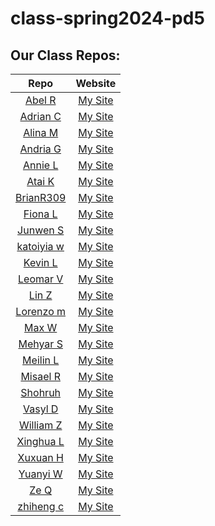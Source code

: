 # class-spring2024-pd5

## Our Class Repos:
| Repo | Website |
|:----:|:-------:|
|[Abel R](https://github.com/On1yTwentyCharacters/AP-CSA-Work/tree/main)|[My Site](https://On1yTwentyCharacters.github.io)|
|[Adrian C](https://github.com/Adrian-Chin/2024-APCSA)|[My Site](https://Adrian-Chin.github.io)|
|[Alina M](https://github.com/maitmeet/apcsa2024-mp3/tree/main)|[My Site](https://maitmeet.github.io)|
|[Andria G](https://github.com/QuantumXQuasar/AP-CSA-mp3-work)|[My Site](https://QuantumXQuasar.github.io)|
|[Annie L](https://github.com/Ani-liu/CSA-mp3-work)|[My Site](https://Ani-liu.github.io)|
|[Atai K](https://github.com/atai20/CSA-2024)|[My Site](https://atai20.github.io)|
|[BrianR309 ](https://github.com/BrianR309/csamp-3 )|[My Site](https://BrianR309.github.io)|
|[Fiona L](https://github.com/Liwx07/Mpd3-work/tree/main)|[My Site](https://Liwx07.github.io)|
|[Junwen S](https://github.com/junwen9/csa-mp3/tree/main/fr-solutions)|[My Site](https://junwen9.github.io)|
|[katoiyia w](https://github.com/katoiyia/csa_mp3)|[My Site](https://katoiyia.github.io)|
|[Kevin L](https://github.com/link-05/APCSA_MP3)|[My Site](https://link-05.github.io)|
|[Leomar V](https://github.com/kriskurry/csa-mp3-pd5)|[My Site](https://kriskurry.github.io)|
|[Lin Z](https://github.com/LZ12344/Csa-M3/tree/main/Ap%20csa%202024%20FRQ%20solutions )|[My Site](https://Lz12344.github.io)|
|[Lorenzo m](https://github.com/Lorenzom30/period-5-CSA)|[My Site](https://Lorenzom30.github.io)|
|[Max W](https://github.com/OPEXPAX/csa)|[My Site](https://OPEXPAX.github.io)|
|[Mehyar S](https://github.com/Mehyar-S/csa-mp3-work)|[My Site](https://Mehyar-S.github.io)|
|[Meilin L](https://github.com/Lix08/CSA-MP3-Pd5)|[My Site](https://Lix08.github.io)|
|[Misael R](https://github.com/Yay-Puffles/csa-mp3-pd5)|[My Site](https://Yay-Puffles.github.io)|
|[Shohruh ](https://github.com/Shohruh-R/csa-mp3-)|[My Site](https://Shohruh-R.github.io)|
|[Vasyl D](https://github.com/VasylDorofeev/CSA-MP3)|[My Site](https://VasylDorofeev.github.io)|
|[William Z](https://github.com/wz0609/CSA-MP3-P5-WILLIAM)|[My Site](https://wz0609.github.io)|
|[Xinghua L](https://github.com/xinghual3/csa-mp3-pd5)|[My Site](https://xinghual3.github.io)|
|[Xuxuan H](https://github.com/xuxuanh/csa-mp3)|[My Site](https://xuxuanh.github.io)|
|[Yuanyi W](https://github.com/Caoife1/csa.mp3)|[My Site](https://Caoife1.github.io)|
|[Ze Q](https://github.com/PlayerZQC/AP-CSA-Work)|[My Site](https://PlayerZQC.github.io)|
|[zhiheng c](https://github.com/zhihengc5/csa.mp3)|[My Site](https://zhihengc5.github.io)|
